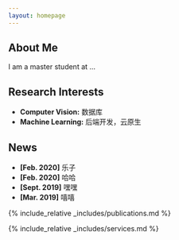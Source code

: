 ```yaml
---
layout: homepage
---
```


## About Me

I am a master student at ...

## Research Interests

- **Computer Vision:** 数据库
- **Machine Learning:** 后端开发，云原生

## News

- **[Feb. 2020]** 乐子
- **[Feb. 2020]** 哈哈
- **[Sept. 2019]** 嘿嘿
- **[Mar. 2019]** 嘻嘻

{% include_relative _includes/publications.md %}

{% include_relative _includes/services.md %}
